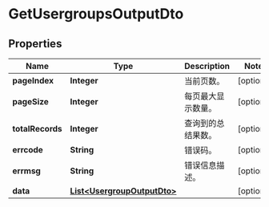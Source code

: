 
# GetUsergroupsOutputDto

## Properties
Name | Type | Description | Notes
------------ | ------------- | ------------- | -------------
**pageIndex** | **Integer** | 当前页数。 |  [optional]
**pageSize** | **Integer** | 每页最大显示数量。 |  [optional]
**totalRecords** | **Integer** | 查询到的总结果数。 |  [optional]
**errcode** | **String** | 错误码。 |  [optional]
**errmsg** | **String** | 错误信息描述。 |  [optional]
**data** | [**List&lt;UsergroupOutputDto&gt;**](UsergroupOutputDto.md) |  |  [optional]



